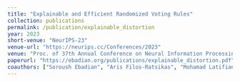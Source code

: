 ```yaml
---
title: "Explainable and Efficient Randomized Voting Rules"
collection: publications
permalink: /publication/explainable_distortion
year: 2023
short-venue: "NeurIPS-23"
venue-url: "https://neurips.cc/Conferences/2023"
venue: "Proc. of 37th Annual Conference on Neural Information Processing Systems, pp. 23034–23046, 2023"
paperurl: "https://ebadian.org/publications/explainable_distortion.pdf"
coauthors: ["Soroush Ebadian", "Aris Filos-Ratsikas", "Mohamad Latifian", "Nisarg Shah"]
---
```

